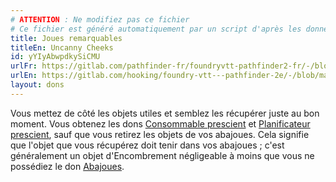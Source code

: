 ```yaml
---
# ATTENTION : Ne modifiez pas ce fichier
# Ce fichier est généré automatiquement par un script d'après les données du module Foundry VTT officiel et de sa traduction
title: Joues remarquables
titleEn: Uncanny Cheeks
id: yYIyAbwpdkySiCMU
urlFr: https://gitlab.com/pathfinder-fr/foundryvtt-pathfinder2-fr/-/blob/master/data/feats/yYIyAbwpdkySiCMU.htm
urlEn: https://gitlab.com/hooking/foundry-vtt---pathfinder-2e/-/blob/master/packs/data/feats.db/uncanny-cheeks.json
layout: dons
---
```

Vous mettez de côté les objets utiles et semblez les récupérer juste au bon moment. Vous obtenez les dons [Consommable prescient](consommable-prescient.html) et [Planificateur prescient](planificateur-prescient.html), sauf que vous retirez les objets de vos abajoues. Cela signifie que l'objet que vous récupérez doit tenir dans vos abajoues ; c'est généralement un objet d'Encombrement négligeable à moins que vous ne possédiez le don [Abajoues](abajoues.html).
